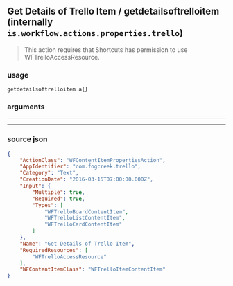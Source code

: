 
## Get Details of Trello Item / getdetailsoftrelloitem (internally `is.workflow.actions.properties.trello`)

> This action requires that Shortcuts has permission to use WFTrelloAccessResource.



### usage
```
getdetailsoftrelloitem a{}
```

### arguments

---



---

### source json

```json
{
	"ActionClass": "WFContentItemPropertiesAction",
	"AppIdentifier": "com.fogcreek.trello",
	"Category": "Text",
	"CreationDate": "2016-03-15T07:00:00.000Z",
	"Input": {
		"Multiple": true,
		"Required": true,
		"Types": [
			"WFTrelloBoardContentItem",
			"WFTrelloListContentItem",
			"WFTrelloCardContentItem"
		]
	},
	"Name": "Get Details of Trello Item",
	"RequiredResources": [
		"WFTrelloAccessResource"
	],
	"WFContentItemClass": "WFTrelloItemContentItem"
}
```
